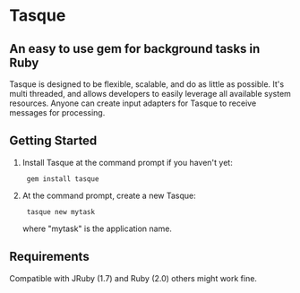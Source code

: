 # Tasque
## An easy to use gem for background tasks in Ruby

Tasque is designed to be flexible, scalable, and do as little as possible. It's multi threaded, and allows developers to easily leverage all available system resources. Anyone can create input adapters for Tasque to receive messages for processing.

## Getting Started

1. Install Tasque at the command prompt if you haven't yet:

        gem install tasque

2. At the command prompt, create a new Tasque:

        tasque new mytask

   where "mytask" is the application name.

## Requirements

Compatible with JRuby (1.7) and Ruby (2.0) others might work fine.